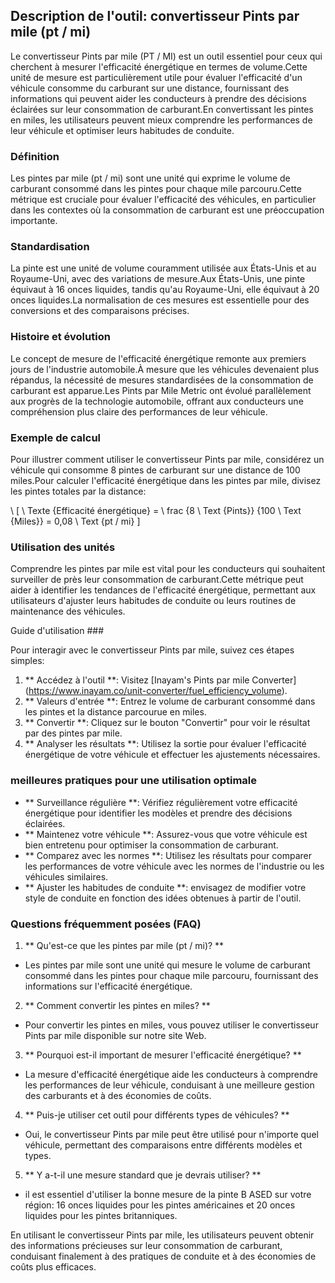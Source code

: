 ## Description de l'outil: convertisseur Pints ​​par mile (pt / mi)

Le convertisseur Pints ​​par mile (PT / MI) est un outil essentiel pour ceux qui cherchent à mesurer l'efficacité énergétique en termes de volume.Cette unité de mesure est particulièrement utile pour évaluer l'efficacité d'un véhicule consomme du carburant sur une distance, fournissant des informations qui peuvent aider les conducteurs à prendre des décisions éclairées sur leur consommation de carburant.En convertissant les pintes en miles, les utilisateurs peuvent mieux comprendre les performances de leur véhicule et optimiser leurs habitudes de conduite.

### Définition

Les pintes par mile (pt / mi) sont une unité qui exprime le volume de carburant consommé dans les pintes pour chaque mile parcouru.Cette métrique est cruciale pour évaluer l'efficacité des véhicules, en particulier dans les contextes où la consommation de carburant est une préoccupation importante.

### Standardisation

La pinte est une unité de volume couramment utilisée aux États-Unis et au Royaume-Uni, avec des variations de mesure.Aux États-Unis, une pinte équivaut à 16 onces liquides, tandis qu'au Royaume-Uni, elle équivaut à 20 onces liquides.La normalisation de ces mesures est essentielle pour des conversions et des comparaisons précises.

### Histoire et évolution

Le concept de mesure de l'efficacité énergétique remonte aux premiers jours de l'industrie automobile.À mesure que les véhicules devenaient plus répandus, la nécessité de mesures standardisées de la consommation de carburant est apparue.Les Pints ​​par Mile Metric ont évolué parallèlement aux progrès de la technologie automobile, offrant aux conducteurs une compréhension plus claire des performances de leur véhicule.

### Exemple de calcul

Pour illustrer comment utiliser le convertisseur Pints ​​par mile, considérez un véhicule qui consomme 8 pintes de carburant sur une distance de 100 miles.Pour calculer l'efficacité énergétique dans les pintes par mile, divisez les pintes totales par la distance:

\ [
\ Texte {Efficacité énergétique} = \ frac {8 \ Text {Pints}} {100 \ Text {Miles}} = 0,08 \ Text {pt / mi}
\]

### Utilisation des unités

Comprendre les pintes par mile est vital pour les conducteurs qui souhaitent surveiller de près leur consommation de carburant.Cette métrique peut aider à identifier les tendances de l'efficacité énergétique, permettant aux utilisateurs d'ajuster leurs habitudes de conduite ou leurs routines de maintenance des véhicules.

Guide d'utilisation ###

Pour interagir avec le convertisseur Pints ​​par mile, suivez ces étapes simples:

1. ** Accédez à l'outil **: Visitez [Inayam's Pints ​​par mile Converter] (https://www.inayam.co/unit-converter/fuel_efficiency_volume).
2. ** Valeurs d'entrée **: Entrez le volume de carburant consommé dans les pintes et la distance parcourue en miles.
3. ** Convertir **: Cliquez sur le bouton "Convertir" pour voir le résultat par des pintes par mile.
4. ** Analyser les résultats **: Utilisez la sortie pour évaluer l'efficacité énergétique de votre véhicule et effectuer les ajustements nécessaires.

### meilleures pratiques pour une utilisation optimale

- ** Surveillance régulière **: Vérifiez régulièrement votre efficacité énergétique pour identifier les modèles et prendre des décisions éclairées.
- ** Maintenez votre véhicule **: Assurez-vous que votre véhicule est bien entretenu pour optimiser la consommation de carburant.
- ** Comparez avec les normes **: Utilisez les résultats pour comparer les performances de votre véhicule avec les normes de l'industrie ou les véhicules similaires.
- ** Ajuster les habitudes de conduite **: envisagez de modifier votre style de conduite en fonction des idées obtenues à partir de l'outil.

### Questions fréquemment posées (FAQ)

1. ** Qu'est-ce que les pintes par mile (pt / mi)? **
- Les pintes par mile sont une unité qui mesure le volume de carburant consommé dans les pintes pour chaque mile parcouru, fournissant des informations sur l'efficacité énergétique.

2. ** Comment convertir les pintes en miles? **
- Pour convertir les pintes en miles, vous pouvez utiliser le convertisseur Pints ​​par mile disponible sur notre site Web.

3. ** Pourquoi est-il important de mesurer l'efficacité énergétique? **
- La mesure d'efficacité énergétique aide les conducteurs à comprendre les performances de leur véhicule, conduisant à une meilleure gestion des carburants et à des économies de coûts.

4. ** Puis-je utiliser cet outil pour différents types de véhicules? **
- Oui, le convertisseur Pints ​​par mile peut être utilisé pour n'importe quel véhicule, permettant des comparaisons entre différents modèles et types.

5. ** Y a-t-il une mesure standard que je devrais utiliser? **
- il est essentiel d'utiliser la bonne mesure de la pinte B ASED sur votre région: 16 onces liquides pour les pintes américaines et 20 onces liquides pour les pintes britanniques.

En utilisant le convertisseur Pints ​​par mile, les utilisateurs peuvent obtenir des informations précieuses sur leur consommation de carburant, conduisant finalement à des pratiques de conduite et à des économies de coûts plus efficaces.